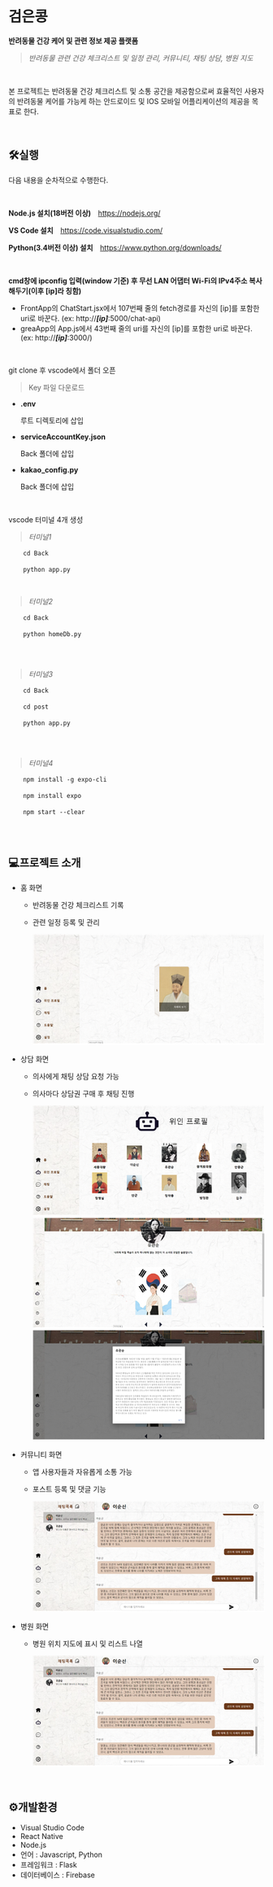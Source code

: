 # 검은콩
**반려동물 건강 케어 및 관련 정보 제공 플랫폼**

>*반려동물 관련 건강 체크리스트 및 일정 관리, 커뮤니티, 채팅 상담, 병원 지도*
<br/>

본 프로젝트는 반려동물 건강 체크리스트 및 소통 공간을 제공함으로써 효율적인 사용자의 반려동물 케어를 가능케 하는 안드로이드 및 IOS 모바일 어플리케이션의 제공을 목표로 한다.

<br/>

## 🛠실행
다음 내용을 순차적으로 수행한다.

<br/>

**Node.js 설치(18버전 이상)** <https://nodejs.org/>

**VS Code 설치** <https://code.visualstudio.com/>

**Python(3.4버전 이상) 설치** <https://www.python.org/downloads/>

<br/>

**cmd창에 ipconfig 입력(window 기준) 후 무선 LAN 어댑터 Wi-Fi의 IPv4주소 복사해두기(이후 [ip]라 칭함)**

* FrontApp의 ChatStart.jsx에서 107번째 줄의 fetch경로를 자신의 [ip]를 포함한 uri로 바꾼다. (ex: http://***[ip]***:5000/chat-api)
* greaApp의 App.js에서 43번째 줄의 uri를 자신의 [ip]를 포함한 uri로 바꾼다.  (ex: http://***[ip]***:3000/)


<br/>

git clone 후 vscode에서 폴더 오픈

>Key 파일 다운로드
* **.env**
  
  루트 디렉토리에 삽입

* **serviceAccountKey.json**

  Back 폴더에 삽입

* **kakao_config.py**

  Back 폴더에 삽입

<br/>

vscode 터미널 4개 생성
> *터미널1*

```
    cd Back
   
    python app.py

```

<br/>

> *터미널2*

```
    cd Back
    
    python homeDb.py
    
```

<br/>

> *터미널3*

```
    cd Back

    cd post
    
    python app.py
    
```

<br/>

> *터미널4*

```
    npm install -g expo-cli
    
    npm install expo

    npm start --clear
    
```

<br/>

## 💻프로젝트 소개
* 홈 화면
   * 반려동물 건강 체크리스트 기록
   * 관련 일정 등록 및 관리
     
     ![main](https://github.com/PSangYun/graegrae/blob/master/main.png)

* 상담 화면
  * 의사에게 채팅 상담 요청 가능
  * 의사마다 상담권 구매 후 채팅 진행

    ![profile](https://github.com/PSangYun/graegrae/blob/master/profile.png)    
    ![card](https://github.com/PSangYun/graegrae/blob/master/card.png)
    ![news](https://github.com/PSangYun/graegrae/blob/master/news.png)

* 커뮤니티 화면
  * 앱 사용자들과 자유롭게 소통 가능
  * 포스트 등록 및 댓글 기능
    
    ![chat](https://github.com/PSangYun/graegrae/blob/master/chat.png)

* 병원 화면
  * 병원 위치 지도에 표시 및 리스트 나열
    
    ![chat](https://github.com/PSangYun/graegrae/blob/master/chat.png)

<br/>

## ⚙개발환경
* Visual Studio Code
* React Native
* Node.js
* 언어 : Javascript, Python
* 프레임워크 : Flask
* 데이터베이스 : Firebase

<br/><br/>


